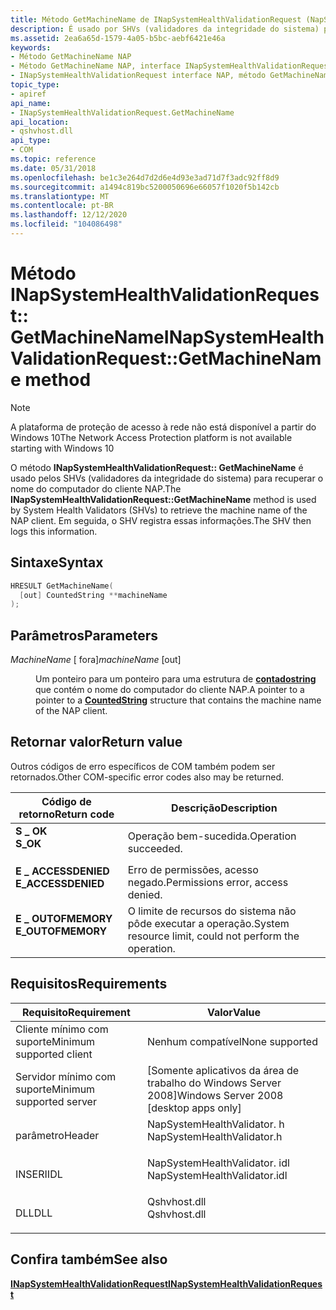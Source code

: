 ```yaml
---
title: Método GetMachineName de INapSystemHealthValidationRequest (NapSystemHealthValidator. h)
description: É usado por SHVs (validadores da integridade do sistema) para recuperar o nome do computador do cliente NAP. Em seguida, o SHV registra essas informações.
ms.assetid: 2ea6a65d-1579-4a05-b5bc-aebf6421e46a
keywords:
- Método GetMachineName NAP
- Método GetMachineName NAP, interface INapSystemHealthValidationRequest
- INapSystemHealthValidationRequest interface NAP, método GetMachineName
topic_type:
- apiref
api_name:
- INapSystemHealthValidationRequest.GetMachineName
api_location:
- qshvhost.dll
api_type:
- COM
ms.topic: reference
ms.date: 05/31/2018
ms.openlocfilehash: be1c3e264d7d2d6e4d93e3ad71d7f3adc92ff8d9
ms.sourcegitcommit: a1494c819bc5200050696e66057f1020f5b142cb
ms.translationtype: MT
ms.contentlocale: pt-BR
ms.lasthandoff: 12/12/2020
ms.locfileid: "104086498"
---
```

# <a name="inapsystemhealthvalidationrequestgetmachinename-method"></a><span data-ttu-id="2f918-107">Método INapSystemHealthValidationRequest:: GetMachineName</span><span class="sxs-lookup"><span data-stu-id="2f918-107">INapSystemHealthValidationRequest::GetMachineName method</span></span>

> [!Note]  
> <span data-ttu-id="2f918-108">A plataforma de proteção de acesso à rede não está disponível a partir do Windows 10</span><span class="sxs-lookup"><span data-stu-id="2f918-108">The Network Access Protection platform is not available starting with Windows 10</span></span>

 

<span data-ttu-id="2f918-109">O método **INapSystemHealthValidationRequest:: GetMachineName** é usado pelos SHVs (validadores da integridade do sistema) para recuperar o nome do computador do cliente NAP.</span><span class="sxs-lookup"><span data-stu-id="2f918-109">The **INapSystemHealthValidationRequest::GetMachineName** method is used by System Health Validators (SHVs) to retrieve the machine name of the NAP client.</span></span> <span data-ttu-id="2f918-110">Em seguida, o SHV registra essas informações.</span><span class="sxs-lookup"><span data-stu-id="2f918-110">The SHV then logs this information.</span></span>

## <a name="syntax"></a><span data-ttu-id="2f918-111">Sintaxe</span><span class="sxs-lookup"><span data-stu-id="2f918-111">Syntax</span></span>


```C++
HRESULT GetMachineName(
  [out] CountedString **machineName
);
```



## <a name="parameters"></a><span data-ttu-id="2f918-112">Parâmetros</span><span class="sxs-lookup"><span data-stu-id="2f918-112">Parameters</span></span>

<dl> <dt>

<span data-ttu-id="2f918-113">*MachineName* \[ fora\]</span><span class="sxs-lookup"><span data-stu-id="2f918-113">*machineName* \[out\]</span></span>
</dt> <dd>

<span data-ttu-id="2f918-114">Um ponteiro para um ponteiro para uma estrutura de [**contadostring**](/windows/win32/api/naptypes/ns-naptypes-countedstring) que contém o nome do computador do cliente NAP.</span><span class="sxs-lookup"><span data-stu-id="2f918-114">A pointer to a pointer to a [**CountedString**](/windows/win32/api/naptypes/ns-naptypes-countedstring) structure that contains the machine name of the NAP client.</span></span>

</dd> </dl>

## <a name="return-value"></a><span data-ttu-id="2f918-115">Retornar valor</span><span class="sxs-lookup"><span data-stu-id="2f918-115">Return value</span></span>

<span data-ttu-id="2f918-116">Outros códigos de erro específicos de COM também podem ser retornados.</span><span class="sxs-lookup"><span data-stu-id="2f918-116">Other COM-specific error codes also may be returned.</span></span>



| <span data-ttu-id="2f918-117">Código de retorno</span><span class="sxs-lookup"><span data-stu-id="2f918-117">Return code</span></span>                                                                                     | <span data-ttu-id="2f918-118">Descrição</span><span class="sxs-lookup"><span data-stu-id="2f918-118">Description</span></span>                                                        |
|-------------------------------------------------------------------------------------------------|--------------------------------------------------------------------|
| <dl> <span data-ttu-id="2f918-119"><dt>**S \_ OK**</dt></span><span class="sxs-lookup"><span data-stu-id="2f918-119"><dt>**S\_OK** </dt></span></span> </dl>           | <span data-ttu-id="2f918-120">Operação bem-sucedida.</span><span class="sxs-lookup"><span data-stu-id="2f918-120">Operation succeeded.</span></span><br/>                                    |
| <dl> <span data-ttu-id="2f918-121"><dt>**E \_ ACCESSDENIED**</dt></span><span class="sxs-lookup"><span data-stu-id="2f918-121"><dt>**E\_ACCESSDENIED** </dt></span></span> </dl> | <span data-ttu-id="2f918-122">Erro de permissões, acesso negado.</span><span class="sxs-lookup"><span data-stu-id="2f918-122">Permissions error, access denied.</span></span><br/>                       |
| <dl> <span data-ttu-id="2f918-123"><dt>**E \_ OUTOFMEMORY**</dt></span><span class="sxs-lookup"><span data-stu-id="2f918-123"><dt>**E\_OUTOFMEMORY** </dt></span></span> </dl>  | <span data-ttu-id="2f918-124">O limite de recursos do sistema não pôde executar a operação.</span><span class="sxs-lookup"><span data-stu-id="2f918-124">System resource limit, could not perform the operation.</span></span><br/> |



 

## <a name="requirements"></a><span data-ttu-id="2f918-125">Requisitos</span><span class="sxs-lookup"><span data-stu-id="2f918-125">Requirements</span></span>



| <span data-ttu-id="2f918-126">Requisito</span><span class="sxs-lookup"><span data-stu-id="2f918-126">Requirement</span></span> | <span data-ttu-id="2f918-127">Valor</span><span class="sxs-lookup"><span data-stu-id="2f918-127">Value</span></span> |
|-------------------------------------|---------------------------------------------------------------------------------------------------------|
| <span data-ttu-id="2f918-128">Cliente mínimo com suporte</span><span class="sxs-lookup"><span data-stu-id="2f918-128">Minimum supported client</span></span><br/> | <span data-ttu-id="2f918-129">Nenhum compatível</span><span class="sxs-lookup"><span data-stu-id="2f918-129">None supported</span></span><br/>                                                                               |
| <span data-ttu-id="2f918-130">Servidor mínimo com suporte</span><span class="sxs-lookup"><span data-stu-id="2f918-130">Minimum supported server</span></span><br/> | <span data-ttu-id="2f918-131">\[Somente aplicativos da área de trabalho do Windows Server 2008\]</span><span class="sxs-lookup"><span data-stu-id="2f918-131">Windows Server 2008 \[desktop apps only\]</span></span><br/>                                                    |
| <span data-ttu-id="2f918-132">parâmetro</span><span class="sxs-lookup"><span data-stu-id="2f918-132">Header</span></span><br/>                   | <dl> <span data-ttu-id="2f918-133"><dt>NapSystemHealthValidator. h</dt></span><span class="sxs-lookup"><span data-stu-id="2f918-133"><dt>NapSystemHealthValidator.h</dt></span></span> </dl>   |
| <span data-ttu-id="2f918-134">INSERI</span><span class="sxs-lookup"><span data-stu-id="2f918-134">IDL</span></span><br/>                      | <dl> <span data-ttu-id="2f918-135"><dt>NapSystemHealthValidator. idl</dt></span><span class="sxs-lookup"><span data-stu-id="2f918-135"><dt>NapSystemHealthValidator.idl</dt></span></span> </dl> |
| <span data-ttu-id="2f918-136">DLL</span><span class="sxs-lookup"><span data-stu-id="2f918-136">DLL</span></span><br/>                      | <dl> <span data-ttu-id="2f918-137"><dt>Qshvhost.dll</dt></span><span class="sxs-lookup"><span data-stu-id="2f918-137"><dt>Qshvhost.dll</dt></span></span> </dl>                 |



## <a name="see-also"></a><span data-ttu-id="2f918-138">Confira também</span><span class="sxs-lookup"><span data-stu-id="2f918-138">See also</span></span>

<dl> <dt>

[<span data-ttu-id="2f918-139">**INapSystemHealthValidationRequest**</span><span class="sxs-lookup"><span data-stu-id="2f918-139">**INapSystemHealthValidationRequest**</span></span>](inapsystemhealthvalidationrequest.md)
</dt> </dl>

 

 





